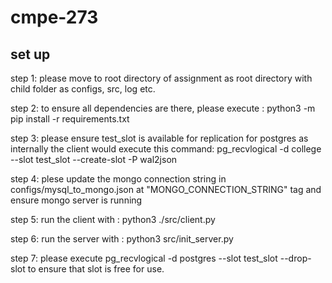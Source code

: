 # cmpe-273

## set up

step 1: please move to root directory of assignment as root directory with child folder as configs, src, log etc.

step 2: to ensure all dependencies are there, please execute : python3 -m pip install -r requirements.txt

step 3: please ensure test_slot is available for replication for postgres as internally the client would execute this command:
        pg_recvlogical -d college --slot test_slot --create-slot -P wal2json

step 4: plese update the mongo connection string in configs/mysql_to_mongo.json at "MONGO_CONNECTION_STRING" tag and ensure     mongo server is running 

step 5: run the client with : python3 ./src/client.py

step 6: run the server with : python3 src/init_server.py 

step 7: please execute pg_recvlogical -d postgres --slot test_slot --drop-slot to ensure that slot is free for use.